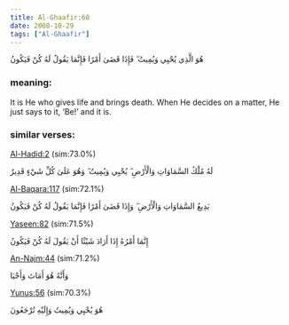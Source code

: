 ```yaml
---
title: Al-Ghaafir:68
date: 2008-10-29
tags: ["Al-Ghaafir"]
---
```

هُوَ الَّذِي يُحْيِي وَيُمِيتُ ۖ فَإِذَا قَضَىٰ أَمْرًا فَإِنَّمَا يَقُولُ لَهُ كُنْ فَيَكُونُ
### meaning: 
It is He who gives life and brings death. When He decides on a matter, He just says to it, ‘Be!’ and it is.
### similar verses: 

[Al-Hadid:2](/57/2) (sim:73.0%)

لَهُ مُلْكُ السَّمَاوَاتِ وَالْأَرْضِ ۖ يُحْيِي وَيُمِيتُ ۖ وَهُوَ عَلَىٰ كُلِّ شَيْءٍ قَدِيرٌ

[Al-Baqara:117](/2/117) (sim:72.1%)

بَدِيعُ السَّمَاوَاتِ وَالْأَرْضِ ۖ وَإِذَا قَضَىٰ أَمْرًا فَإِنَّمَا يَقُولُ لَهُ كُنْ فَيَكُونُ

[Yaseen:82](/36/82) (sim:71.5%)

إِنَّمَا أَمْرُهُ إِذَا أَرَادَ شَيْئًا أَنْ يَقُولَ لَهُ كُنْ فَيَكُونُ

[An-Najm:44](/53/44) (sim:71.2%)

وَأَنَّهُ هُوَ أَمَاتَ وَأَحْيَا

[Yunus:56](/10/56) (sim:70.3%)

هُوَ يُحْيِي وَيُمِيتُ وَإِلَيْهِ تُرْجَعُونَ
